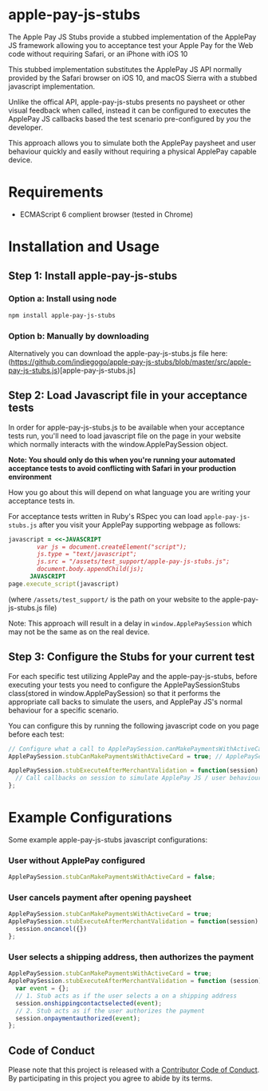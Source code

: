 # apple-pay-js-stubs
The Apple Pay JS Stubs provide a stubbed implementation of the ApplePay JS framework allowing you to acceptance test your Apple Pay for the Web code without requiring Safari, or an iPhone with iOS 10

This stubbed implementation substitutes the ApplePay JS API normally provided by the Safari browser on iOS 10, and macOS Sierra with a stubbed javascript implementation. 

Unlike the offical API, apple-pay-js-stubs presents no paysheet or other visual feedback when called, instead it can be configured to executes the ApplePay JS callbacks based the test scenario pre-configured by *you* the developer. 

This approach allows you to simulate both the ApplePay paysheet and user behaviour quickly and easily without requiring a physical ApplePay capable device.

# Requirements 
- ECMAScript 6 complient browser (tested in Chrome)

# Installation and Usage 

## Step 1: Install apple-pay-js-stubs
### Option a: Install using node
 ```bash
npm install apple-pay-js-stubs
```

### Option b: Manually by downloading

Alternatively you can download the apple-pay-js-stubs.js file here: (https://github.com/indiegogo/apple-pay-js-stubs/blob/master/src/apple-pay-js-stubs.js)[apple-pay-js-stubs.js]
 
## Step 2: Load Javascript file in your acceptance tests

In order for apple-pay-js-stubs.js to be available when your acceptance tests run, you'll need to load javascript file on the page in your website which normally interacts with the window.ApplePaySession object. 

**Note: You should only do this when you're running your automated acceptance tests to avoid conflicting with Safari in your production environment**

How you go about this will depend on what language you are writing your acceptance tests in.

For acceptance tests written in Ruby's RSpec you can load `apple-pay-js-stubs.js` after you visit your ApplePay supporting webpage as follows: 
```ruby
javascript = <<-JAVASCRIPT
        var js = document.createElement("script");
        js.type = "text/javascript";
        js.src = "/assets/test_support/apple-pay-js-stubs.js";
        document.body.appendChild(js);
      JAVASCRIPT
page.execute_script(javascript)
```
(where `/assets/test_support/` is the path on your website to the apple-pay-js-stubs.js file)

Note: This approach will result in a delay in `window.ApplePaySession` which may not be the same as on the real device.

## Step 3: Configure the Stubs for your current test 

For each specific test utilizing ApplePay and the apple-pay-js-stubs, before executing your tests you need to configure the ApplePaySessionStubs class(stored in window.ApplePaySession) so that it performs the appropriate call backs to simulate the users, and ApplePay JS's normal behaviour for a specific scenario. 

You can configure this by running the following javascript code on you page before each test: 

```javascript
// Configure what a call to ApplePaySession.canMakePaymentsWithActiveCard(merchantIdentifier) should result to
ApplePaySession.stubCanMakePaymentsWithActiveCard = true; // ApplePaySession.canMakePaymentsWithActiveCard() returns promise resulting to true

ApplePaySession.stubExecuteAfterMerchantValidation = function(session) {
  // Call callbacks on session to simulate ApplePay JS / user behaviour 
};
```

# Example Configurations 
Some example apple-pay-js-stubs javascript configurations:

### User without ApplePay configured 
```javascript
ApplePaySession.stubCanMakePaymentsWithActiveCard = false;
```

### User cancels payment after opening paysheet 
```javascript
ApplePaySession.stubCanMakePaymentsWithActiveCard = true;
ApplePaySession.stubExecuteAfterMerchantValidation = function(session) {
  session.oncancel({})
};
```

### User selects a shipping address, then authorizes the payment
```javascript
ApplePaySession.stubCanMakePaymentsWithActiveCard = true;
ApplePaySession.stubExecuteAfterMerchantValidation = function (session) {
  var event = {};
  // 1. Stub acts as if the user selects a on a shipping address
  session.onshippingcontactselected(event);
  // 2. Stub acts as if the user authorizes the payment
  session.onpaymentauthorized(event);
};
```





## Code of Conduct
Please note that this project is released with a [Contributor Code of Conduct](CODE_OF_CONDUCT.md). By participating in this project you agree to abide by its terms.
